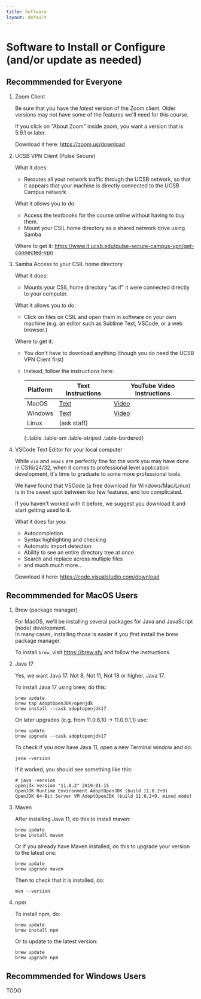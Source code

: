 ```yaml
---
title: Software
layout: default
---
```


# Software to Install or Configure (and/or update as needed)


## Recommmended for Everyone


1. Zoom Client 

   Be sure that you have the *latest* version of the Zoom client.  Older versions may not have some of the features we'll need for this course.
    
   If you click on "About Zoom" inside zoom, you want a version that is 5.9.1 or later.
   
   Download it here: <https://zoom.us/download>

1. UCSB VPN Client (Pulse Secure)

   What it does:
   * Reroutes all your network traffic through the UCSB network, so that it appears that
     your machine is directly connected to the UCSB Campus network

   What it allows you to do:

   * Access the textbooks for the course online without having to buy them.
   * Mount your CSIL home directory as a shared network drive using Samba

   Where to get it:  <https://www.it.ucsb.edu/pulse-secure-campus-vpn/get-connected-vpn>

2. Samba Access to your CSIL home directory

   What it does:

   * Mounts your CSIL home directory "as if" it were connected directly to your
     computer.


   What it allows you to do:
   * Click on files on CSIL and open them in software on your own machine
     (e.g. an editor such as Sublime Text, VSCode, or a web browser.)

   Where to get it:
   * You don't have to download anything (though you do need the UCSB VPN Client first)
   * Instead, follow the instructions here:

     | Platform | Text Instructions | YouTube Video Instructions |
     |-|-|-|
     | MacOS | [Text](https://ucsb-cs156.github.io/topics/csil_mount_drive_to_macOs_using_samba/)  | [Video](https://youtu.be/FTlxjhjwbt0) |
     | Windows | [Text](https://ucsb-cs156.github.io/topics/csil_mount_drive_to_windows_using_samba/) | [Video](https://www.youtube.com/watch?v=fgORcrGWBH0) |
     | Linux | (ask staff) | |
     {:.table .table-sm .table-striped .table-bordered}

3. VSCode Text Editor for your local computer

   While `vim` and `emacs` are perfectly fine for the work you may have done in CS16/24/32, when it comes to 
   professional level application development, it's time to graduate to some more professional tools.
   
   We have found that VSCode (a free download for Windows/Mac/Linux) is in the sweet spot between too few features, and too complicated.
  
   If you haven't worked with it before, we suggest you download it and start getting used to it.
   
   What it does for you:
   * Autocompletion
   * Syntax highlighting and checking
   * Automatic import detection
   * Ability to see an entire directory tree at once
   * Search and replace across multiple files
   * and much much more...
   
   Download it here: <https://code.visualstudio.com/download>
  
<!-- 4. Docker

   Docker provides a way for you to run a standardized Linux environment inside another platform (whether that be Windows, Mac, or Linux).  It gives us the ability
   to have a consistent development environment, but running on your own machine.
   
   https://www.docker.com/products/docker-desktop
   
   We'll be recommending Docker as a platform for running the legacy code applications later in the quarter. -->

## Recommmended for MacOS Users

1. Brew (package manager)

   For MacOS, we'll be installing several packages for Java and JavaScript (node) development.  
   In many cases, installing those is easier if you *first* install the brew package manager.
   
   To install `brew`, visit <https://brew.sh/> and follow the instructions.
   
2. Java 17

   Yes, we want Java 17.  Not 8, Not 11, Not 18 or higher.  Java 17.

   To install Java 17 using brew, do this:
   

   ```
   brew update
   brew tap AdoptOpenJDK/openjdk
   brew install --cask adoptopenjdk17
   ```

   On later upgrades (e.g. from 11.0.6,10 -> 11.0.9.1,1) use:

   ```
   brew update
   brew upgrade --cask adoptopenjdk17
   ```

   To check if you now have Java 11, open a new Terminal window and do:

   ```
   java -version
   ```

   If it worked, you should see something like this:

   ```
   # java -version
   openjdk version "11.0.2" 2019-01-15
   OpenJDK Runtime Environment AdoptOpenJDK (build 11.0.2+9)
   OpenJDK 64-Bit Server VM AdoptOpenJDK (build 11.0.2+9, mixed mode)
   ```

3. Maven

   After installing Java 11, do this to install maven:

   ```
   brew update
   brew install maven
   ```

   Or if you already have Maven installed, do this to upgrade your version to the latest one:

   ```
   brew update
   brew upgrade maven
   ```

   Then to check that it is installed, do:

   ```
   mvn --version
   ```

4. npm

   To install npm, do:
   
   ```
   brew update
   brew install npm
   ```
   
   Or to update to the latest version:

   ```
   brew update
   brew upgrade npm
   ```

 ## Recommmended for Windows Users
 
 TODO

